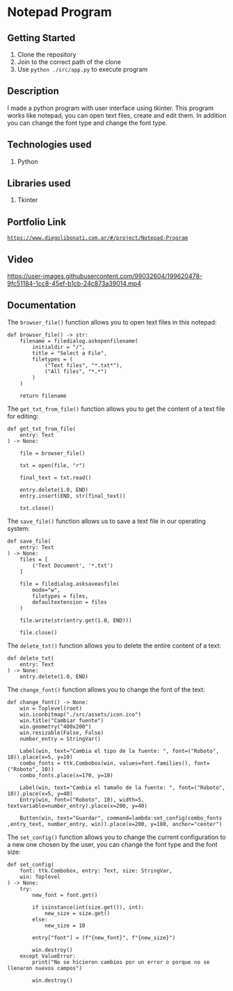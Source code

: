 # Notepad Program

## Getting Started

1. Clone the repository
2. Join to the correct path of the clone
3. Use `python ./src/app.py` to execute program

## Description

I made a python program with user interface using tkinter. This program works like notepad, you can open text files, create and edit them. In addition you can change the font type and change the font type.

## Technologies used

1. Python

## Libraries used

1. Tkinter

## Portfolio Link

[`https://www.diegolibonati.com.ar/#/project/Notepad-Program`](https://www.diegolibonati.com.ar/#/project/Notepad-Program)

## Video

https://user-images.githubusercontent.com/99032604/199620478-9fc51184-1cc8-45ef-b1cb-24c873a39014.mp4

## Documentation

The `browser_file()` function allows you to open text files in this notepad:

```
def browser_file() -> str:
    filename = filedialog.askopenfilename(
        initialdir = "/",
        title = "Select a File",
        filetypes = (
            ("Text files", "*.txt*"),
            ("All files", "*.*")
        )
    )
      
    return filename
```

The `get_txt_from_file()` function allows you to get the content of a text file for editing:

```
def get_txt_from_file(
    entry: Text
) -> None:
    
    file = browser_file()

    txt = open(file, "r")

    final_text = txt.read()

    entry.delete(1.0, END)
    entry.insert(END, str(final_text))

    txt.close()
```

The `save_file()` function allows us to save a text file in our operating system:

```
def save_file(
    entry: Text
) -> None:
    files = [
        ('Text Document', '*.txt')
    ]

    file = filedialog.asksaveasfile(
        mode="w",
        filetypes = files, 
        defaultextension = files
    )

    file.write(str(entry.get(1.0, END)))

    file.close()
```

The `delete_txt()` function allows you to delete the entire content of a text:

```
def delete_txt(
    entry: Text
) -> None:
    entry.delete(1.0, END)
```

The `change_font()` function allows you to change the font of the text:

```
def change_font() -> None:
    win = Toplevel(root)
    win.iconbitmap("./src/assets/icon.ico")
    win.title("Cambiar fuente")
    win.geometry("400x200")
    win.resizable(False, False)
    number_entry = StringVar()

    Label(win, text="Cambia el tipo de la fuente: ", font=("Roboto", 10)).place(x=5, y=10)
    combo_fonts = ttk.Combobox(win, values=font.families(), font=("Roboto", 10))
    combo_fonts.place(x=170, y=10)

    Label(win, text="Cambia el tamaño de la fuente: ", font=("Roboto", 10)).place(x=5, y=40)
    Entry(win, font=("Roboto", 10), width=5, textvariable=number_entry).place(x=200, y=40)

    Button(win, text="Guardar", command=lambda:set_config(combo_fonts ,entry_text, number_entry, win)).place(x=200, y=180, anchor="center")
```

The `set_config()` function allows you to change the current configuration to a new one chosen by the user, you can change the font type and the font size:

```
def set_config(
    font: ttk.Combobox, entry: Text, size: StringVar, 
    win: Toplevel
) -> None:
    try:
        new_font = font.get()

        if isinstance(int(size.get()), int):
            new_size = size.get()
        else:
            new_size = 10

        entry["font"] = (f"{new_font}", f"{new_size}")

        win.destroy()
    except ValueError:
        print("No se hicieron cambios por un error o porque no se llenaron nuevos campos")
        
        win.destroy()
```
